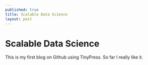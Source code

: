 ```yaml
---
published: true
title: Scalable Data Science
layout: post
---
```

# Scalable Data Science

This is my first blog on Github using TinyPress. So far I really like it.
